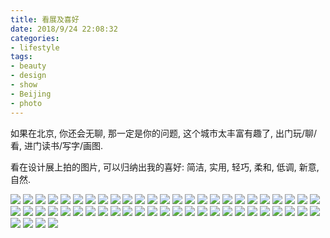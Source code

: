 ```yaml
---
title: 看展及喜好
date: 2018/9/24 22:08:32
categories: 
- lifestyle
tags:
- beauty
- design
- show
- Beijing
- photo
---
```


如果在北京, 你还会无聊, 那一定是你的问题, 这个城市太丰富有趣了, 出门玩/聊/看, 进门读书/写字/画图. 

看在设计展上拍的图片, 可以归纳出我的喜好: 简洁, 实用, 轻巧, 柔和, 低调, 新意, 自然. 

![](https://ws1.sinaimg.cn/large/006tNbRwly1fvkz6mdvopj31kw16oe81.jpg)
![](https://ws3.sinaimg.cn/large/006tNbRwly1fvkz6lxbwmj31hc0u0k79.jpg)
![](https://ws1.sinaimg.cn/large/006tNbRwly1fvkz6lq6vwj31hc0u07dj.jpg)
![](https://ws3.sinaimg.cn/large/006tNbRwly1fvkz6llh9dj31hc0u07dh.jpg)
![](https://ws4.sinaimg.cn/large/006tNbRwly1fvkz6leh6aj31hc0u0nc9.jpg)
![](https://ws2.sinaimg.cn/large/006tNbRwly1fvkz6l9katj31hc0u0akf.jpg)
![](https://ws3.sinaimg.cn/large/006tNbRwly1fvkz6l4fd8j31hc0u0n5y.jpg)
![](https://ws1.sinaimg.cn/large/006tNbRwly1fvkz6kzyxnj31hc0u0tmo.jpg)
![](https://ws3.sinaimg.cn/large/006tNbRwly1fvkz6kro4lj30u01hctpp.jpg)
![](https://ws1.sinaimg.cn/large/006tNbRwly1fvkz6kmbvsj31hc0u0atb.jpg)
![](https://ws4.sinaimg.cn/large/006tNbRwly1fvkz6kf421j31hc0u0qi3.jpg)
![](https://ws2.sinaimg.cn/large/006tNbRwly1fvkz6k38flj31hc0u0wpj.jpg)
![](https://ws3.sinaimg.cn/large/006tNbRwly1fvkz6jxdz8j31hc0u0x2j.jpg)
![](https://ws1.sinaimg.cn/large/006tNbRwly1fvkz6jpwqcj31hc0u0nci.jpg)
![](https://ws4.sinaimg.cn/large/006tNbRwly1fvkz6jja9qj31hc0u0dxo.jpg)
![](https://ws4.sinaimg.cn/large/006tNbRwly1fvkz6j38hgj31hc0u0aro.jpg)
![](https://ws2.sinaimg.cn/large/006tNbRwly1fvkz6iuwt5j31hc0u0n98.jpg)
![](https://ws3.sinaimg.cn/large/006tNbRwly1fvkz6ilg7pj31hc0u0gz4.jpg)
![](https://ws4.sinaimg.cn/large/006tNbRwly1fvkz6hxk6qj31hc0u049z.jpg)
![](https://ws4.sinaimg.cn/large/006tNbRwly1fvkz6hlzmkj30u01hc10v.jpg)
![](https://ws4.sinaimg.cn/large/006tNbRwly1fvkz6h6bxej31hc0u0h2v.jpg)
![](https://ws1.sinaimg.cn/large/006tNbRwly1fvkz6gwgucj31hc0u0dwz.jpg)
![](https://ws2.sinaimg.cn/large/006tNbRwly1fvkz6gojwdj31hc0u0wrb.jpg)
![](https://ws1.sinaimg.cn/large/006tNbRwly1fvkz6gfnzwj31hc0u0k9s.jpg)
![](https://ws1.sinaimg.cn/large/006tNbRwly1fvkz6g7pj9j30u01hc4m5.jpg)
![](https://ws4.sinaimg.cn/large/006tNbRwly1fvkz6g1xs7j31hc0u07kz.jpg)
![](https://ws3.sinaimg.cn/large/006tNbRwly1fvkz6fua2nj31hc0u0wkx.jpg)
![](https://ws1.sinaimg.cn/large/006tNbRwly1fvkz6fp00bj31hc0u0792.jpg)
![](https://ws4.sinaimg.cn/large/006tNbRwly1fvkz6fk8zvj31hc0u0n3a.jpg)
![](https://ws3.sinaimg.cn/large/006tNbRwly1fvkz6feyb8j31hc0u0gr4.jpg)
![](https://ws3.sinaimg.cn/large/006tNbRwly1fvkz6f969ej31hc0u0n3q.jpg)
![](https://ws1.sinaimg.cn/large/006tNbRwly1fvkz6f462rj31hc0u0tga.jpg)
![](https://ws2.sinaimg.cn/large/006tNbRwly1fvkz6ezhldj31hc0u0wku.jpg)
![](https://ws2.sinaimg.cn/large/006tNbRwly1fvkz6ev7rfj31hc0u010l.jpg)
![](https://ws3.sinaimg.cn/large/006tNbRwly1fvkz6eqm3jj31hc0u0dq8.jpg)
![](https://ws3.sinaimg.cn/large/006tNbRwly1fvkz6eb78fj30u01hctoi.jpg)
![](https://ws3.sinaimg.cn/large/006tNbRwly1fvkz6dfcjsj31hc0u0qky.jpg)
![](https://ws3.sinaimg.cn/large/006tNbRwly1fvkz6d8d64j31hc0u0na1.jpg)
![](https://ws1.sinaimg.cn/large/006tNbRwly1fvkz6cucntj31hc0u0tl9.jpg)
![](https://ws4.sinaimg.cn/large/006tNbRwly1fvkz6ccuvlj31hc0u0ws3.jpg)
![](https://ws2.sinaimg.cn/large/006tNbRwly1fvkz6c6dalj31hc0u07j2.jpg)
![](https://ws4.sinaimg.cn/large/006tNbRwly1fvkz6c0a1nj30u01hc7l8.jpg)
![](https://ws1.sinaimg.cn/large/006tNbRwly1fvkz6bp39yj31hc0u0qle.jpg)
![](https://ws4.sinaimg.cn/large/006tNbRwly1fvkz6bhfljj31hc0u0neq.jpg)
![](https://ws3.sinaimg.cn/large/006tNbRwly1fvkz6bbkyzj31hc0u0dv9.jpg)
![](https://ws2.sinaimg.cn/large/006tNbRwly1fvkz6ad3axj31hc0u0k3v.jpg)
![](https://ws4.sinaimg.cn/large/006tNbRwly1fvkz6a76gpj31hc0u0qfy.jpg)
![](https://ws4.sinaimg.cn/large/006tNbRwly1fvkz6971ljj31hc0u015d.jpg)
![](https://ws1.sinaimg.cn/large/006tNbRwly1fvkz6909l5j31hc0u0k4s.jpg)
![](https://ws1.sinaimg.cn/large/006tNbRwly1fvkz68vfpaj31hc0u0dt0.jpg)
![](https://ws1.sinaimg.cn/large/006tNbRwly1fvkz68qr48j31hc0u0wpc.jpg)
![](https://ws1.sinaimg.cn/large/006tNbRwly1fvkz68k7jpj31hc0u0agx.jpg)
![](https://ws2.sinaimg.cn/large/006tNbRwly1fvkz68f57vj31hc0u0wmq.jpg)
![](https://ws4.sinaimg.cn/large/006tNbRwly1fvkz6880mxj30zw0r4u0x.jpg)
